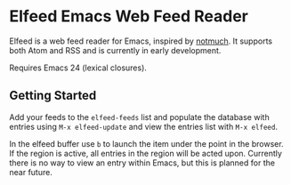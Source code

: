# Elfeed Emacs Web Feed Reader

Elfeed is a web feed reader for Emacs, inspired by
[notmuch](http://notmuchmail.org/). It supports both Atom and RSS and
is currently in early development.

Requires Emacs 24 (lexical closures).

## Getting Started

Add your feeds to the `elfeed-feeds` list and populate the database
with entries using `M-x elfeed-update` and view the entries list with
`M-x elfeed`.

In the elfeed buffer use `b` to launch the item under the point in the
browser. If the region is active, all entries in the region will be
acted upon. Currently there is no way to view an entry within Emacs,
but this is planned for the near future.
